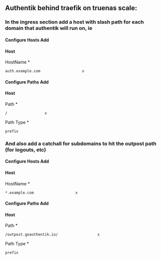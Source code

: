 ## Authentik behind traefik on truenas scale:

### In the ingress section add a host with slash path for each domain that authentik will run on, ie 

#### Configure Hosts   Add
#### Host
HostName *
```
auth.example.com                   x
```


#### Configure Paths   Add
#### Host
Path *
```
/                 x
```
Path Type *
```
prefix
```

### And also add a catchall for subdomains to hit the outpost path (for logouts, etc) 
#### Configure Hosts   Add
#### Host
HostName *
```
*.example.com                   x
```


#### Configure Paths   Add
#### Host
Path *
```
/outpost.goauthentik.io/                  x
```
Path Type *
```
prefix
```
